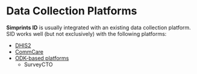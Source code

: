 # Data Collection Platforms

**Simprints ID** is usually integrated with an existing data collection platform. SID works well (but not exclusively) with the following platforms:

* [DHIS2](dhis2.md)
* [CommCare](commcare.md)
* [ODK-based platforms](odk-+-survey-cto.md)
  * SurveyCTO

